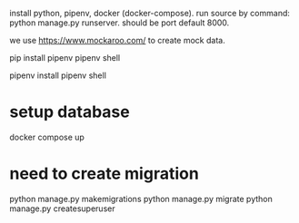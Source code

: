 install python, pipenv, docker (docker-compose).
run source by command: python manage.py runserver. should be port default 8000.

we use https://www.mockaroo.com/ to create mock data.


pip install pipenv
pipenv shell

pipenv install
pipenv shell

# setup database
docker compose up

# need to create migration
python manage.py makemigrations
python manage.py migrate
python manage.py createsuperuser
